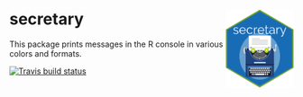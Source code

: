 # secretary <img src="man/figures/logo.png" align="right" alt="" width="120" />
This package prints messages in the R console in various colors and formats.
<!-- badges: start -->
  [![Travis build status](https://travis-ci.com/meerapatelmd/secretary.svg?branch=master)](https://travis-ci.com/meerapatelmd/secretary)
  <!-- badges: end -->
